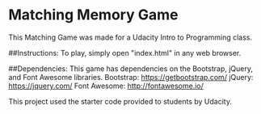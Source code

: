 # Matching Memory Game
This Matching Game was made for a Udacity Intro to Programming class.

##Instructions:
To play, simply open "index.html" in any web browser.

##Dependencies:
This game has dependencies on the Bootstrap, jQuery, and Font Awesome libraries.
Bootstrap: https://getbootstrap.com/
jQuery: https://jquery.com/
Font Awesome: http://fontawesome.io/

This project used the starter code provided to students by Udacity.
